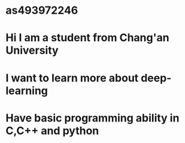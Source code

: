 # as493972246
# Hi I am a student from Chang'an University
# I want to learn more about deep-learning
# Have basic programming ability in C,C++ and python
